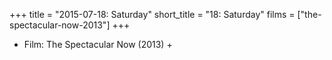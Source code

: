 +++
title = "2015-07-18: Saturday"
short_title = "18: Saturday"
films = ["the-spectacular-now-2013"]
+++


* Film: The Spectacular Now (2013) +
